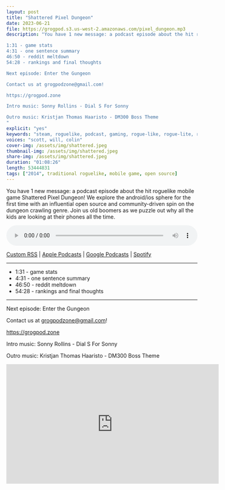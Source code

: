 ```yaml
---
layout: post
title: "Shattered Pixel Dungeon"
date: 2023-06-21
file: https://grogpod.s3.us-west-2.amazonaws.com/pixel_dungeon.mp3
description: "You have 1 new message: a podcast episode about the hit roguelike mobile game Shattered Pixel Dungeon! We explore the android/ios sphere for the first time with an influential open source and community-driven spin on the dungeon crawling genre. Join us old boomers as we puzzle out why all the kids are looking at their phones all the time. 

1:31 - game stats
4:31 - one sentence summary
46:50 - reddit meltdown
54:28 - rankings and final thoughts

Next episode: Enter the Gungeon

Contact us at grogpodzone@gmail.com!

https://grogpod.zone

Intro music: Sonny Rollins - Dial S For Sonny

Outro music: Kristjan Thomas Haaristo - DM300 Boss Theme
"
explicit: "yes" 
keywords: "steam, roguelike, podcast, gaming, rogue-like, rogue-lite, roguelite"
voices: "scott, will, colin"
cover-img: /assets/img/shattered.jpeg
thumbnail-img: /assets/img/shattered.jpeg
share-img: /assets/img/shattered.jpeg
duration: "01:08:26"
length: 53444831  
tags: ["2014", traditional roguelike, mobile game, open source]
---
```

You have 1 new message: a podcast episode about the hit roguelike mobile game Shattered Pixel Dungeon! We explore the android/ios sphere for the first time with an influential open source and community-driven spin on the dungeon crawling genre. Join us old boomers as we puzzle out why all the kids are looking at their phones all the time. 

<div class="container">
  <audio controls style="width: 100%;">
    <source src="https://grogpod.s3.us-west-2.amazonaws.com/pixel_dungeon.mp3" type="audio/mpeg">
  </audio>
</div>

[Custom RSS](https://grogpod.zone/feed.xml) | [Apple Podcasts](https://podcasts.apple.com/us/podcast/grogpod/id1650474911) | [Google Podcasts](https://podcasts.google.com/feed/aHR0cHM6Ly9ncm9ncG9kLnpvbmUvZmVlZC54bWw) | [Spotify](https://open.spotify.com/show/655SEhPUWIC77oO3hILe0b)

---

* 1:31 - game stats
* 4:31 - one sentence summary
* 46:50 - reddit meltdown
* 54:28 - rankings and final thoughts

---

Next episode: Enter the Gungeon

Contact us at grogpodzone@gmail.com!

https://grogpod.zone

Intro music: Sonny Rollins - Dial S For Sonny

Outro music: Kristjan Thomas Haaristo - DM300 Boss Theme

<div class="embed-responsive embed-responsive-16by9">
<iframe width="560" height="315" src="https://www.youtube.com/embed/piyxHAtfIFU" title="YouTube video player" frameborder="0" allow="accelerometer; autoplay; clipboard-write; encrypted-media; gyroscope; picture-in-picture" allowfullscreen></iframe>
</div>
